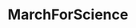 ---
title: MarchForScience
crosslinks:
- xkcd
- politics
- science
- MarchForScienceBoston
- IAmA
- MarchForScienceATL
- EnoughCommieSpam
- esist
- ScientistsMarch
- Trump_TheMovie
- skeptic
- ShitAmericansSay
- TrueReddit
- The_Donald
- MarchforScienceChi
- HoustonScienceMarch
- sciencepolicy
- im14andthisisdeep
- crochet
---